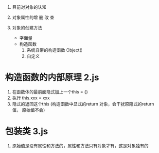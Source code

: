 1. 目前对对象的认知

2. 对象属性的增 删 改 查

3. 对象的创建方法
    - 字面量
    - 构造函数
      1) 系统自带的构造函数 Object()
      2) 自定义


# 构造函数的内部原理  2.js
1. 在函数体的最前面隐式加上一个this = {}
2. 执行 this.xxx = xxx
3. 隐式的返回这个this
(构造函数中显式的return 对象，会干扰原隐式的return值， 原始值不会)


# 包装类 3.js
1. 原始值是没有属性和方法的，属性和方法只有对象才有，这是对象独有的

